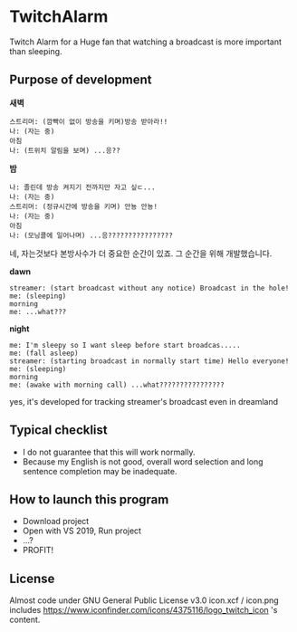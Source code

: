 
# TwitchAlarm
Twitch Alarm for a Huge fan that watching a broadcast is more important than sleeping.

## Purpose of development

**새벽**

    스트리머: (깜빡이 없이 방송을 키며)방송 받아라!!
    나: (자는 중)
    아침
    나: (트위치 알림을 보며) ...응??

**밤**

    나: 졸린데 방송 켜지기 전까지만 자고 싶ㄷ...
    나: (자는 중)
    스트리머: (정규시간에 방송을 키며) 안뇽 안뇽!
    나: (자는 중)
    아침
    나: (모닝콜에 일어나며) ...응????????????????

네, 자는것보다 본방사수가 더 중요한 순간이 있죠. 그 순간을 위해 개발했습니다.

**dawn**

    streamer: (start broadcast without any notice) Broadcast in the hole!
    me: (sleeping)
    morning
    me: ...what???

**night**

    me: I'm sleepy so I want sleep before start broadcas.....
    me: (fall asleep)
    streamer: (starting broadcast in normally start time) Hello everyone!
    me: (sleeping)
    morning
    me: (awake with morning call) ...what????????????????

yes, it's developed for tracking streamer's broadcast even in dreamland

## Typical checklist
- I do not guarantee that this will work normally.
- Because my English is not good, overall word selection and long sentence completion may be inadequate.
## How to launch this program
- Download project
- Open with VS 2019, Run project
- ...?
- PROFIT!
## License
Almost code under GNU General Public License v3.0
icon.xcf / icon.png includes https://www.iconfinder.com/icons/4375116/logo_twitch_icon 's content.
